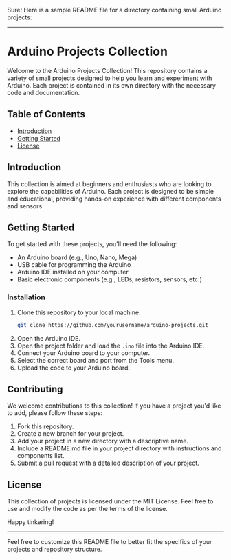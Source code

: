 Sure! Here is a sample README file for a directory containing small Arduino projects:

---

# Arduino Projects Collection

Welcome to the Arduino Projects Collection! This repository contains a variety of small projects designed to help you learn and experiment with Arduino. Each project is contained in its own directory with the necessary code and documentation.

## Table of Contents

- [Introduction](#introduction)
- [Getting Started](#getting-started)
- [License](#license)

## Introduction

This collection is aimed at beginners and enthusiasts who are looking to explore the capabilities of Arduino. Each project is designed to be simple and educational, providing hands-on experience with different components and sensors.

## Getting Started

To get started with these projects, you'll need the following:

- An Arduino board (e.g., Uno, Nano, Mega)
- USB cable for programming the Arduino
- Arduino IDE installed on your computer
- Basic electronic components (e.g., LEDs, resistors, sensors, etc.)

### Installation

1. Clone this repository to your local machine:
    ```sh
    git clone https://github.com/yourusername/arduino-projects.git
    ```
2. Open the Arduino IDE.
3. Open the project folder and load the `.ino` file into the Arduino IDE.
4. Connect your Arduino board to your computer.
5. Select the correct board and port from the Tools menu.
6. Upload the code to your Arduino board.

## Contributing

We welcome contributions to this collection! If you have a project you'd like to add, please follow these steps:

1. Fork this repository.
2. Create a new branch for your project.
3. Add your project in a new directory with a descriptive name.
4. Include a README.md file in your project directory with instructions and components list.
5. Submit a pull request with a detailed description of your project.

## License

This collection of projects is licensed under the MIT License. Feel free to use and modify the code as per the terms of the license.

Happy tinkering!

---

Feel free to customize this README file to better fit the specifics of your projects and repository structure.
